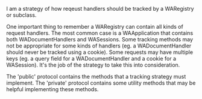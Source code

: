 I am a strategy of how reqeust handlers should be tracked by a WARegistry or subclass.

One important thing to remember a WARegistry can contain all kinds of request handlers. The most common case is a WAApplication that contains both WADocumentHandlers and WASessions. Some tracking methods may not be appropriate for some kinds of handlers (eg. a WADocumentHandler should never be tracked using a cookie). Some requests may have multiple keys (eg. a query field for a WADocumentHandler and a cookie for a WASession). It's the job of the strategy to take this into consideration.

The 'public' protocol contains the methods that a tracking strategy must implement. The 'private' protocol contains some utility methods that may be helpful implementing these methods.